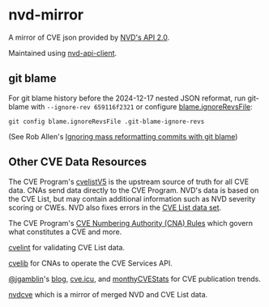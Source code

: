 # nvd-mirror

A mirror of CVE json provided by [NVD's API 2.0](https://nvd.nist.gov/general/news/api-20-announcements).

Maintained using [nvd-api-client](https://github.com/eslerm/nvd-api-client).

## git blame

For git blame history before the 2024-12-17 nested JSON reformat, run git-blame with `--ignore-rev 659116f2321` or configure [blame.ignoreRevsFile](blame.ignoreRevsFile):
```
git config blame.ignoreRevsFile .git-blame-ignore-revs
```

(See Rob Allen's [Ignoring mass reformatting commits with git blame](https://akrabat.com/ignoring-revisions-with-git-blame/))

## Other CVE Data Resources

The CVE Program's [cvelistV5](https://github.com/CVEProject/cvelistV5) is the upstream source of truth for all CVE data. CNAs send data directly to the CVE Program. NVD's data is based on the CVE List, but may contain additional information such as NVD severity scoring or CWEs. NVD also fixes errors in the [CVE List data set](https://github.com/mprpic/cvelint).

The CVE Program's [CVE Numbering Authority (CNA) Rules](https://www.cve.org/ResourcesSupport/AllResources/CNARules) which govern what constitutes a CVE and more.

[cvelint](https://github.com/mprpic/cvelint) for validating CVE List data.

[cvelib](https://github.com/RedHatProductSecurity/cvelib) for CNAs to operate the CVE Services API.

[@jgamblin](https://github.com/jgamblin)'s [blog](https://www.jerrygamblin.com/), [cve.icu](https://github.com/jgamblin/cve.icu), and [monthyCVEStats](https://github.com/jgamblin/monthlyCVEStats) for CVE publication trends.

[nvdcve](https://github.com/olbat/nvdcve) which is a mirror of merged NVD and CVE List data.
